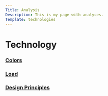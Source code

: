 ```yaml
---
Title: Analysis
Description: This is my page with analyses.
Template: technologies
---
```


Technology
==========================

<div class="tech-box1">
<h3><a href="%base_url%?analysis/01_colors">Colors</a></h3>
</div>

<div class="tech-box1">
<h3><a href="%base_url%?analysis/02_load">Load</a></h3>
</div>

<div class="tech-box1">
<h3><a href="%base_url%?analysis/03_design_principles">Design Principles</a></h3>
</div>
